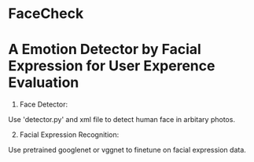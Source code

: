 # FaceCheck
# A Emotion Detector by Facial Expression for User Experence Evaluation
1. Face Detector:

Use 'detector.py' and xml file to detect human face in arbitary photos.

2. Facial Expression Recognition: 

Use pretrained googlenet or vggnet to finetune on facial expression data.
